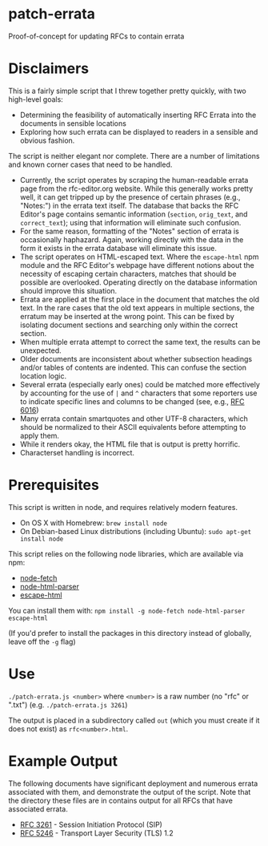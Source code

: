 # patch-errata
Proof-of-concept for updating RFCs to contain errata

# Disclaimers
This is a fairly simple script that I threw together pretty
quickly, with two high-level goals:
* Determining the feasibility of automatically inserting RFC Errata into the
  documents in sensible locations
* Exploring how such errata can be displayed to readers in a sensible and
  obvious fashion.

The script is neither elegant nor complete. There are a number of limitations
and known corner cases that need to be handled.  

* Currently, the script operates by scraping the human-readable errata page
  from the rfc-editor.org website.  While this generally works pretty well, it
  can get tripped up by the presence of certain phrases (e.g., "Notes:") in
  the errata text itself. The database that backs the RFC Editor's page
  contains semantic information (`section`, `orig_text`, and `correct_text`);
  using that information will eliminate such confusion.
* For the same reason, formatting of the "Notes" section of errata is
  occasionally haphazard. Again, working directly with the data in the form it
  exists in the errata database will eliminate this issue.
* The script operates on HTML-escaped text. Where the `escape-html` npm module
  and the RFC Editor's webpage have different notions about the necessity of
  escaping certain characters, matches that should be possible are overlooked.
  Operating directly on the database information should improve this situation.
* Errata are applied at the first place in the document that matches the old
  text. In the rare cases that the old text appears in multiple sections, the
  erratum may be inserted at the wrong point. This can be fixed by isolating
  document sections and searching only within the correct section.
* When multiple errata attempt to correct the same text, the results can be
  unexpected.
* Older documents are inconsistent about whether subsection headings and/or
  tables of contents are indented. This can confuse the section location
  logic.
* Several errata (especially early ones) could be matched more effectively
  by accounting for the use of `|` and `^` characters that some reporters
  use to indicate specific lines and columns to be changed (see, e.g.,
  [RFC 6016](https://adamroach.github.io/patched-rfcs/rfc/rfc6016.html))
* Many errata contain smartquotes and other UTF-8 characters, which should
  be normalized to their ASCII equivalents before attempting to apply them.
* While it renders okay, the HTML file that is output is pretty horrific.
* Characterset handling is incorrect.

# Prerequisites
This script is written in node, and requires relatively modern features.
* On OS X with Homebrew: `brew install node`
* On Debian-based Linux distributions (including Ubuntu): `sudo apt-get install node`

This script relies on the following node libraries, which are available via npm:

* [node-fetch](https://www.npmjs.com/package/node-fetch) 
* [node-html-parser](https://www.npmjs.com/package/node-html-parser) 
* [escape-html](https://www.npmjs.com/package/escape-html)

You can install them with: `npm install -g node-fetch node-html-parser
escape-html`

(If you'd prefer to install the packages in this directory instead of
globally, leave off the `-g` flag)

# Use

`./patch-errata.js <number>` where `<number>` is a raw number (no "rfc" or
".txt") (e.g. `./patch-errata.js 3261`)

The output is placed in a subdirectory called `out` (which you must create if
it does not exist) as `rfc<number>.html`.

# Example Output

The following documents have significant deployment and numerous errata
associated with them, and demonstrate the output of the script. Note that
the directory these files are in contains output for all RFCs that have
associated errata.

* [RFC 3261](https://adamroach.github.io/patched-rfcs/rfc/rfc3261.html) - Session Initiation Protocol (SIP)
* [RFC 5246](https://adamroach.github.io/patched-rfcs/rfc/rfc5246.html) - Transport Layer Security (TLS) 1.2
